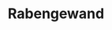 ---
layout: home
title: Rabengewand
equipment_subtype: Rüstungen
prerequisites:
  - [ 15, Dex ]
armor: 2 + Dex
abilities:

---